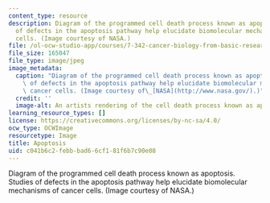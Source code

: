 ```yaml
---
content_type: resource
description: Diagram of the programmed cell death process known as apoptosis. Studies
  of defects in the apoptosis pathway help elucidate biomolecular mechanisms of cancer
  cells. (Image courtesy of NASA.)
file: /ol-ocw-studio-app/courses/7-342-cancer-biology-from-basic-research-to-the-clinic-fall-2004/c041b6c2febbbad66cf181f6b7c90e08_7-342f04.jpg
file_size: 165047
file_type: image/jpeg
image_metadata:
  caption: "Diagram of the programmed cell death process known as apoptosis. Studies\
    \ of defects in the apoptosis pathway help elucidate biomolecular mechanisms of\
    \ cancer cells. (Image courtesy of\_[NASA](http://www.nasa.gov/).)"
  credit: ''
  image-alt: An artists rendering of the cell death process known as apoptosis.
learning_resource_types: []
license: https://creativecommons.org/licenses/by-nc-sa/4.0/
ocw_type: OCWImage
resourcetype: Image
title: Apoptosis
uid: c041b6c2-febb-bad6-6cf1-81f6b7c90e08
---
```

Diagram of the programmed cell death process known as apoptosis. Studies of defects in the apoptosis pathway help elucidate biomolecular mechanisms of cancer cells. (Image courtesy of NASA.)